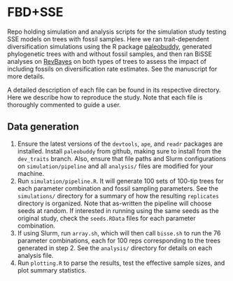# FBD+SSE
Repo holding simulation and analysis scripts for the simulation study testing SSE models on trees with fossil samples. Here we ran trait-dependent diversification simulations using the R package [paleobuddy](https://github.com/brpetrucci/paleobuddy), generated phylogenetic trees with and without fossil samples, and then ran BiSSE analyses on [RevBayes](https://github.com/revbayes/revbayes) on both types of trees to assess the impact of including fossils on diversification rate estimates. See the manuscript for more details.

A detailed description of each file can be found in its respective directory. Here we describe how to reproduce the study. Note that each file is thoroughly commented to guide a user.

## Data generation

1. Ensure the latest versions of the `devtools`, `ape`, and `readr` packages are installed. Install `paleobuddy` from github, making sure to install from the `dev_traits` branch. Also, ensure that file paths and Slurm configurations on `simulation/pipeline` and all `analysis/` files are modified for your machine. 
2. Run `simulation/pipeline.R`. It will generate 100 sets of 100-tip trees for each parameter combination and fossil sampling parameters. See the `simulations/` directory for a summary of how the resulting `replicates` directory is organized. Note that as-written the pipeline will choose seeds at random. If interested in running using the same seeds as the original study, check the `seeds.RData` files for each parameter combination.
3. If using Slurm, run `array.sh`, which will then call `bisse.sh` to run the 76 parameter combinations, each for 100 reps corresponding to the trees generated in step 2. See the `analysis/` directory for details on each analysis file.
4. Run `plotting.R` to parse the results, test the effective sample sizes, and plot summary statistics.
